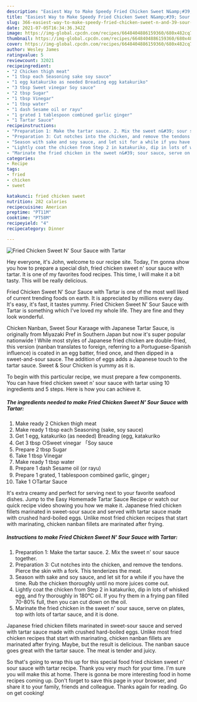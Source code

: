```yaml
---
description: "Easiest Way to Make Speedy Fried Chicken Sweet N&amp;#39; Sour Sauce with Tartar"
title: "Easiest Way to Make Speedy Fried Chicken Sweet N&amp;#39; Sour Sauce with Tartar"
slug: 366-easiest-way-to-make-speedy-fried-chicken-sweet-n-and-39-sour-sauce-with-tartar
date: 2021-07-05T16:34:36.342Z
image: https://img-global.cpcdn.com/recipes/6648404886159360/680x482cq70/fried-chicken-sweet-n-sour-sauce-with-tartar-recipe-main-photo.jpg
thumbnail: https://img-global.cpcdn.com/recipes/6648404886159360/680x482cq70/fried-chicken-sweet-n-sour-sauce-with-tartar-recipe-main-photo.jpg
cover: https://img-global.cpcdn.com/recipes/6648404886159360/680x482cq70/fried-chicken-sweet-n-sour-sauce-with-tartar-recipe-main-photo.jpg
author: Wesley James
ratingvalue: 5
reviewcount: 32021
recipeingredient:
- "2 Chicken thigh meat"
- "1 tbsp each Seasoning sake soy sauce"
- "1 egg katakuriko as needed Breading egg katakuriko"
- "3 tbsp Sweet vinegar Soy sauce"
- "2 tbsp Sugar"
- "1 tbsp Vinegar"
- "1 tbsp water"
- "1 dash Sesame oil or rayu"
- "1 grated 1 tablespoon combined garlic ginger"
- "1 Tartar Sauce"
recipeinstructions:
- "Preparation 1: Make the tartar sauce. 2. Mix the sweet n&#39; sour sauce together."
- "Preparation 3: Cut notches into the chicken, and remove the tendons. Pierce the skin with a fork. This tenderizes the meat."
- "Season with sake and soy sauce, and let sit for a while if you have the time. Rub the chicken thoroughly until no more juices come out."
- "Lightly coat the chicken from Step 2 in katakuriko, dip in lots of whisked egg, and fry thoroughly in 180℃ oil. If you fry them in a frying pan filled 70-80% full, then you can cut down on the oil."
- "Marinate the fried chicken in the sweet n&#39; sour sauce, serve on plates, top with lots of tartar sauce, and it is done."
categories:
- Recipe
tags:
- fried
- chicken
- sweet

katakunci: fried chicken sweet 
nutrition: 282 calories
recipecuisine: American
preptime: "PT11M"
cooktime: "PT58M"
recipeyield: "4"
recipecategory: Dinner

---
```



![Fried Chicken Sweet N&#39; Sour Sauce with Tartar](https://img-global.cpcdn.com/recipes/6648404886159360/680x482cq70/fried-chicken-sweet-n-sour-sauce-with-tartar-recipe-main-photo.jpg)

Hey everyone, it's John, welcome to our recipe site. Today, I'm gonna show you how to prepare a special dish, fried chicken sweet n&#39; sour sauce with tartar. It is one of my favorites food recipes. This time, I will make it a bit tasty. This will be really delicious.

Fried Chicken Sweet N&#39; Sour Sauce with Tartar is one of the most well liked of current trending foods on earth. It is appreciated by millions every day. It's easy, it's fast, it tastes yummy. Fried Chicken Sweet N&#39; Sour Sauce with Tartar is something which I've loved my whole life. They are fine and they look wonderful.

Chicken Nanban, Sweet Sour Karaage with Japanese Tartar Sauce, is originally from Miyazaki Pref in Southern Japan but now it&#39;s super popular nationwide ! While most styles of Japanese fried chicken are double-fried, this version (nanban translates to foreign, referring to a Portuguese-Spanish influence) is coated in an egg batter, fried once, and then dipped in a sweet-and-sour sauce. The addition of eggs adds a Japanese touch to the tartar sauce. Sweet &amp; Sour Chicken is yummy as it is.


To begin with this particular recipe, we must prepare a few components. You can have fried chicken sweet n&#39; sour sauce with tartar using 10 ingredients and 5 steps. Here is how you can achieve it.

<!--inarticleads1-->

##### The ingredients needed to make Fried Chicken Sweet N&#39; Sour Sauce with Tartar:

1. Make ready 2 Chicken thigh meat
1. Make ready 1 tbsp each Seasoning (sake, soy sauce)
1. Get 1 egg, katakuriko (as needed) Breading (egg, katakuriko
1. Get 3 tbsp ○Sweet vinegar 「Soy sauce
1. Prepare 2 tbsp Sugar
1. Take 1 tbsp Vinegar
1. Make ready 1 tbsp water
1. Prepare 1 dash Sesame oil (or rayu)
1. Prepare 1 grated, 1 tablespoon combined garlic, ginger」
1. Take 1 ○Tartar Sauce


It&#39;s extra creamy and perfect for serving next to your favorite seafood dishes. Jump to the Easy Homemade Tartar Sauce Recipe or watch our quick recipe video showing you how we make it. Japanese fried chicken fillets marinated in sweet-sour sauce and served with tartar sauce made with crushed hard-boiled eggs. Unlike most fried chicken recipes that start with marinating, chicken nanban fillets are marinated after frying. 

<!--inarticleads2-->

##### Instructions to make Fried Chicken Sweet N&#39; Sour Sauce with Tartar:

1. Preparation 1: Make the tartar sauce. 2. Mix the sweet n&#39; sour sauce together.
1. Preparation 3: Cut notches into the chicken, and remove the tendons. Pierce the skin with a fork. This tenderizes the meat.
1. Season with sake and soy sauce, and let sit for a while if you have the time. Rub the chicken thoroughly until no more juices come out.
1. Lightly coat the chicken from Step 2 in katakuriko, dip in lots of whisked egg, and fry thoroughly in 180℃ oil. If you fry them in a frying pan filled 70-80% full, then you can cut down on the oil.
1. Marinate the fried chicken in the sweet n&#39; sour sauce, serve on plates, top with lots of tartar sauce, and it is done.


Japanese fried chicken fillets marinated in sweet-sour sauce and served with tartar sauce made with crushed hard-boiled eggs. Unlike most fried chicken recipes that start with marinating, chicken nanban fillets are marinated after frying. Maybe, but the result is delicious. The nanban sauce goes great with the tartar sauce. The meat is tender and juicy. 

So that's going to wrap this up for this special food fried chicken sweet n&#39; sour sauce with tartar recipe. Thank you very much for your time. I'm sure you will make this at home. There is gonna be more interesting food in home recipes coming up. Don't forget to save this page in your browser, and share it to your family, friends and colleague. Thanks again for reading. Go on get cooking!
